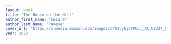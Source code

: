 ```yaml
---
layout: book
title: "The House on the Hill"
author_first_name: "Cesare"
author_last_name: "Pavese"
cover_url: "https://m.media-amazon.com/images/I/A1cyhjatPCL._AC_UY327_FMwebp_QL65_.jpg"
year: 2022
---
```

